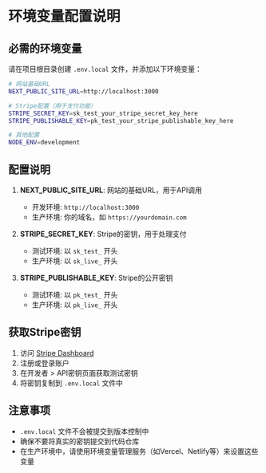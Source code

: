 # 环境变量配置说明

## 必需的环境变量

请在项目根目录创建 `.env.local` 文件，并添加以下环境变量：

```bash
# 网站基础URL
NEXT_PUBLIC_SITE_URL=http://localhost:3000

# Stripe配置（用于支付功能）
STRIPE_SECRET_KEY=sk_test_your_stripe_secret_key_here
STRIPE_PUBLISHABLE_KEY=pk_test_your_stripe_publishable_key_here

# 其他配置
NODE_ENV=development
```

## 配置说明

1. **NEXT_PUBLIC_SITE_URL**: 网站的基础URL，用于API调用
   - 开发环境: `http://localhost:3000`
   - 生产环境: 你的域名，如 `https://yourdomain.com`

2. **STRIPE_SECRET_KEY**: Stripe的密钥，用于处理支付
   - 测试环境: 以 `sk_test_` 开头
   - 生产环境: 以 `sk_live_` 开头

3. **STRIPE_PUBLISHABLE_KEY**: Stripe的公开密钥
   - 测试环境: 以 `pk_test_` 开头
   - 生产环境: 以 `pk_live_` 开头

## 获取Stripe密钥

1. 访问 [Stripe Dashboard](https://dashboard.stripe.com/)
2. 注册或登录账户
3. 在开发者 > API密钥页面获取测试密钥
4. 将密钥复制到 `.env.local` 文件中

## 注意事项

- `.env.local` 文件不会被提交到版本控制中
- 确保不要将真实的密钥提交到代码仓库
- 在生产环境中，请使用环境变量管理服务（如Vercel、Netlify等）来设置这些变量
